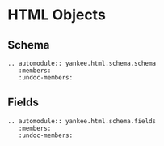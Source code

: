 # HTML Objects

## Schema
```{eval-rst}
.. automodule:: yankee.html.schema.schema
   :members:
   :undoc-members:
```

## Fields
```{eval-rst}
.. automodule:: yankee.html.schema.fields
   :members:
   :undoc-members:
```